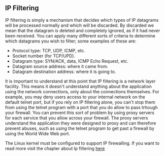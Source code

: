 ## IP Filtering

IP filtering is simply a mechanism that decides which types of IP datagrams will be processed normally and
which will be discarded. By discarded we mean that the datagram is deleted and completely ignored, as if it
had never been received. You can apply many different sorts of criteria to determine which datagrams you
wish to filter; some examples of these are:

- Protocol type: TCP, UDP, ICMP, etc.
- Socket number (for TCP/UPD).
- Datagram type: SYN/ACK, data, ICMP Echo Request, etc.
- Datagram source address: where it came from.
- Datagram destination address: where it is going to.

It is important to understand at this point that IP filtering is a network layer facility. This means it doesn't understand anything about the application using the network connections, only about the connections themselves. For example, you may deny users access to your internal network on the default telnet port, but if you rely on IP filtering alone, you can't stop them from using the telnet program with a port that you do allow to pass trhough your firewall. You can prevent this sort of problem by using proxy servers for each service that you allow across your firewall. The proxy servers understand the application they were designed to proxy and can therefore prevent abuses, such as using the telnet program to get past a firewall by using the World
Wide Web port.

The Linux kernel must be configured to support IP firewalling. If you want to read more visit the chapter about Ip filtering [here](http://www.tldp.org/LDP/nag2/nag2.pdf)


